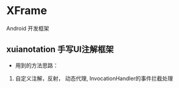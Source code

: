 # XFrame 
Android 开发框架

## xuianotation 手写UI注解框架
* 用到的方法思路：
       
1. 自定义注解，反射， 动态代理, InvocationHandler的事件拦截处理
